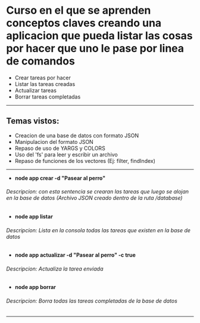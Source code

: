 # Curso en el que se aprenden conceptos claves creando una aplicacion que pueda listar las cosas por hacer que uno le pase por linea de comandos

* Crear tareas por hacer
* Listar las tareas creadas
* Actualizar tareas
* Borrar tareas completadas

-----------------------------------------------------------------------------

## Temas vistos:

* Creacion de una base de datos con formato JSON
* Manipulacion del formato JSON 
* Repaso de uso de YARGS y COLORS
* Uso del 'fs' para leer y escribir un archivo
* Repaso de funciones de los vectores (Ej: filter, findIndex)

-----------------------------------------------------------------------------

- <b>node app crear -d "Pasear al perro" </b>
###### Descripcion: con esta sentencia se crearan las tareas que luego se alojan en la base de datos (Archivo JSON creado dentro de la ruta /database)

- <b>node app listar</b>
###### Descripcion: Lista en la consola todas las tareas que existen en la base de datos

- <b>node app actualizar -d "Pasear al perro" -c true</b>
###### Descripcion: Actualiza la tarea enviada

- <b>node app borrar</b>
###### Descripcion: Borra todas las tareas completadas de la base de datos

-----------------------------------------------------------------------------